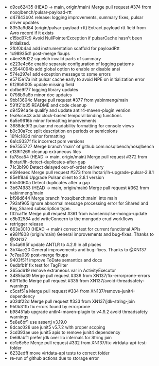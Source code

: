 - d9ce62435 (HEAD -> main, origin/main) Merge pull request #374 from nosqlbench/pulsar-payload-rtt
- d47843b04 release: logging improvements, summary fixes, pulsar driver updates
- 8353a9d84 (origin/pulsar-payload-rtt) Extract payload rtt field from Avro record if it exists
- c15bd97c9 Avoid NullPointerException if pulsarCache hasn't been initialized.
- 2fbf0b4ad add instrumentation scaffold for payloadRtt
- 1c98935d1 post-merge fixups
- c4ee38d22 squelch invalid parts of summary
- d223e4c6c enable separate configuration of logging patterns
- c3544094b add global option to enable or disable ansi
- 574e297e1 add exception message to some errors
- e5715e17a init pulsar cache early to avoid NPE on initialization error
- 6f29b9005 update missing field
- cbfbe9f77 logging library updates
- 0798b9a8b minor doc updates
- 9bb13604c Merge pull request #377 from yabinmeng/main
- 591f21b35 README and code cleanup
- d94594a4e qualify and update antlr4-maven-plugin version
- fea9cce43 add clock-based temporal binding functions
- 6a5e9616b minor formatting improvements
- 3688dc9f3 pulsar.md readability formatting for console views
- b0c30a7cc split description on periods or semicolons
- 16f4c183d minor formatting
- 6a1c9337f fix incorrect pom versions
- 9e7555727 Merge branch 'main' of github.com:nosqlbench/nosqlbench
- e139f1269 cleanup extraneous files
- fa78ca54 (HEAD -> main, origin/main) Merge pull request #372 from lhotari/lh-detect-duplicates-after-gap
- 71c3b190 Detect delayed out-of-order delivery
- e694eaec Merge pull request #373 from lhotari/lh-upgrade-pulsar-2.8.1
- 85e1f8a6 Upgrade Pulsar client to 2.8.1 version
- 6b50060a Detect duplicates after a gap
- 3b674983 (HEAD -> main, origin/main) Merge pull request #362 from yabinmeng/main
- bf98d644 Merge branch 'nosqlbench:main' into main
- 793af965 Ignore abnormal message processing error for Shared and Key_Shared subscription type.
- f32caf1e Merge pull request #361 from ivansenic/ise-mongo-update
- e8b32584 add writeConcern to the mongodb crud workflows
- retrigger release
- 663e3010 (HEAD -> main) correct test for current functional APIs
- e981f808 (origin/main) General improvements and bug-fixes. Thanks to @XN137
- 5b4a695f update ANTLR to 4.2.9 in all places
- 3b74ae20 General improvements and bug-fixes. Thanks to @XN137
- 7c7ea039 post-merge fixups
- 9403f51f improve ToDate semantics and docs
- 0edbfb1f fix test for TagFilter
- 365ad619 remove extraneous var in ActivityExecutor
- 34855a39 Merge pull request #336 from XN137/fix-errorprone-errors
- 60ff1d9c Merge pull request #335 from XN137/avoid-threadsafety-warnings
- c5caf51a Merge pull request #334 from XN137/remove-junit4-dependency
- a02df22d Merge pull request #333 from XN137/jdk-string-join
- 950b31fb fix errors found by errorprone
- b98451ab upgrade antlr4-maven-plugin to v4.9.2 avoid threadsafety warnings
- 5e8e6bf1 use assertj v3.19.0
- 8dcac028 use junit5 v5.7.2 with proper scoping
- 2cd393ae use junit5 apis to remove junit4 dependency
- 0e68abf1 prefer jdk over lib internals for String join
- dc1c6c5e Merge pull request #332 from XN137/fix-virtdata-api-test-folder
- 6232edff move virtdata-api tests to correct folder
- re-run of github actions due to storage error

